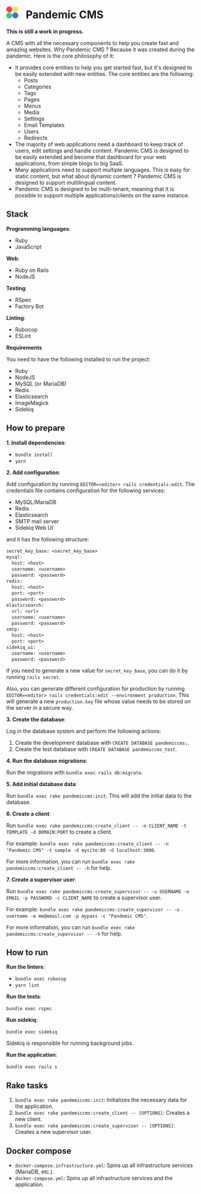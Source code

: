 <h1>
  <img src="public/logo.png" alt="logo" />
  &nbsp;
  Pandemic CMS
</h1>

**This is still a work in progress.**

A CMS with all the necessary components to help you create fast and amazing websites. Why Pandemic CMS ? Because it was created during the pandemic. Here is the core philosophy of it:
- It provides core entities to help you get started fast, but it's designed to be easily extended with new entities. The core entities are the following:
  - Posts
  - Categories
  - Tags
  - Pages
  - Menus
  - Media
  - Settings
  - Email Templates
  - Users
  - Redirects
- The majority of web applications need a dashboard to keep track of users, edit settings and handle content. Pandemic CMS is designed to be easily extended and become that dashboard for your web applications, from simple blogs to big SaaS.
- Many applications need to support multiple languages. This is easy for static content, but what about dynamic content ? Pandemic CMS is designed to support multilingual content.
- Pandemic CMS is designed to be multi-tenant, meaning that it is possible to support multiple applications/clients on the same instance.

## Stack

**Programming languages**:

- Ruby
- JavaScript

**Web**:

- Ruby on Rails
- NodeJS

**Testing**:

- RSpec
- Factory Bot

**Linting**:

- Rubocop
- ESLint

**Requirements**

You need to have the following installed to run the project:

- Ruby
- NodeJS
- MySQL (or MariaDB)
- Redis
- Elasticsearch
- ImageMagick
- Sidekiq

## How to prepare

**1. Install dependencies**:

- `bundle install`
- `yarn`

**2. Add configuration**:

Add configuration by running `EDITOR=<editor> rails credentials:edit`. The credentials file contains configuration for the following services:
- MySQL/MariaDB
- Redis
- Elasticsearch
- SMTP mail server
- Sidekiq Web UI

and it has the following structure:

```
secret_key_base: <secret_key_base>
mysql:
  host: <host>
  username: <username>
  password: <password>
redis:
  host: <host>
  port: <port>
  password: <password>
elasticsearch:
  url: <url>
  username: <username>
  password: <password>
smtp:
  host: <host>
  port: <port>
sidekiq_ui:
  username: <username>
  password: <password>
```

If you need to generate a new value for `secret_key_base`, you can do it by running `rails secret`.

Also, you can generate different configuration for production by running `EDITOR=<editor> rails credentials:edit --environment production`. This will generate a new `production.key` file whose value needs to be stored on the server in a secure way.

**3. Create the database**:

Log in the database system and perform the following actions:

1. Create the development database with `CREATE DATABASE pandemiccms;`.
1. Create the test database with `CREATE DATABASE pandemiccms_test`.

**4. Run the database migrations**:

Run the migrations with `bundle exec rails db:migrate`.

**5. Add initial database data**:

Run `bundle exec rake pandemiccms:init`. This will add the initial data to the database.

**6. Create a client**:

Run `bundle exec rake pandemiccms:create_client -- -n CLIENT_NAME -t TEMPLATE -d DOMAIN:PORT` to create a client.

For example: `bundle exec rake pandemiccms:create_client -- -n "Pandemic CMS" -t sample -d mysite:80 -d localhost:3000`.

For more information, you can run `bundle exec rake pandemiccms:create_client -- -h` for help.

**7. Create a supervisor user**:

Run `bundle exec rake pandemiccms:create_supervisor -- -u USERNAME -e EMAIL -p PASSWORD -c CLIENT_NAME` to create a supervisor user.

For example: `bundle exec rake pandemiccms:create_supervisor -- -u username -e me@email.com -p mypass -c "Pandemic CMS"`.

For more information, you can run `bundle exec rake pandemiccms:create_supervisor -- -h` for help.

## How to run

**Run the linters**:

- `bundle exec rubocop`
- `yarn lint`

**Run the tests**:

`bundle exec rspec`

**Run sidekiq**:

`bundle exec sidekiq`

Sidekiq is responsible for running background jobs.

**Run the application**:

`bundle exec rails s`

## Rake tasks

1. `bundle exec rake pandemiccms:init`: Initializes the necessary data for the application.
1. `bundle exec rake pandemiccms:create_client -- [OPTIONS]`: Creates a new client.
1. `bundle exec rake pandemiccms:create_supervisor -- [OPTIONS]`: Creates a new supervisor user.

## Docker compose

- `docker-compose.infrastructure.yml`: Spins up all infrastructure services (MariaDB, etc.).
- `docker-compose.yml`: Spins up all infrastructure services and the application.
